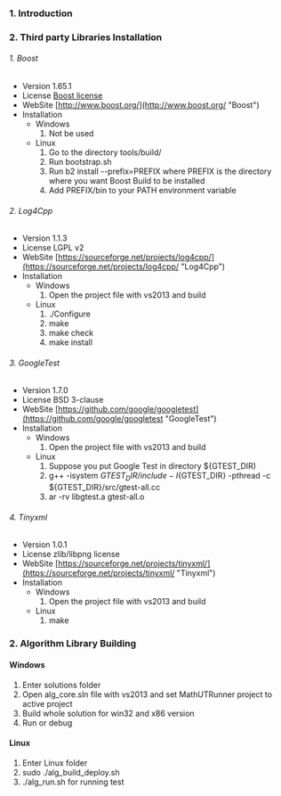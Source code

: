 ### 1. Introduction
### 2. Third party Libraries Installation
###### 1. Boost
- Version 1.65.1
- License [Boost license](http://www.boost.org/users/license.html "Boost license")
- WebSite [http://www.boost.org/](http://www.boost.org/ "Boost")
- Installation
  - Windows
    1. Not be used 
  - Linux
    1. Go to the directory tools/build/
    2. Run bootstrap.sh
    3. Run b2 install --prefix=PREFIX where PREFIX is the directory where you want Boost Build to be installed
    4. Add PREFIX/bin to your PATH environment variable
###### 2. Log4Cpp
- Version 1.1.3
- License LGPL v2
- WebSite [https://sourceforge.net/projects/log4cpp/](https://sourceforge.net/projects/log4cpp/ "Log4Cpp")
- Installation
  - Windows
    1. Open the project file with vs2013 and build
  - Linux
    1. ./Configure
    2. make
    3. make check
    4. make install
###### 3. GoogleTest
- Version 1.7.0
- License BSD 3-clause
- WebSite [https://github.com/google/googletest](https://github.com/google/googletest "GoogleTest")
- Installation
  - Windows
    1. Open the project file with vs2013 and build
  - Linux
    1. Suppose you put Google Test in directory ${GTEST_DIR)
    2. g++ -isystem ${GTEST_DIR}/include -I${GTEST_DIR} -pthread -c ${GTEST_DIR}/src/gtest-all.cc
    3. ar -rv libgtest.a gtest-all.o
###### 4. Tinyxml
- Version 1.0.1
- License zlib/libpng license
- WebSite [https://sourceforge.net/projects/tinyxml/](https://sourceforge.net/projects/tinyxml/ "Tinyxml")
- Installation
  - Windows
    1. Open the project file with vs2013 and build
  - Linux
    1. make
### 2. Algorithm Library Building
#### Windows
1. Enter solutions folder
2. Open alg_core.sln file with vs2013 and set MathUTRunner project to active project
3. Build whole solution for win32 and x86 version
4. Run or debug
#### Linux
1. Enter Linux folder
2. sudo ./alg_build_deploy.sh
3. ./alg_run.sh for running test 
